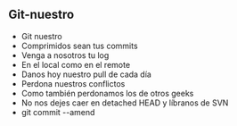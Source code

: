 ## Git-nuestro
- Git nuestro
- Comprimidos sean tus commits
- Venga a nosotros tu log
- En el local como en el remote
- Danos hoy nuestro pull de cada día
- Perdona nuestros conflictos
- Como también perdonamos los de otros geeks
- No nos dejes caer en detached HEAD y líbranos de SVN
- git commit --amend
